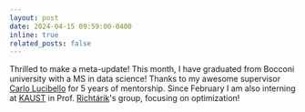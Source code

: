 ```yaml
---
layout: post
date: 2024-04-15 09:59:00-0400
inline: true
related_posts: false
---
```


Thrilled to make a meta-update! This month, I have graduated from Bocconi university with a MS in data science! Thanks to my awesome supervisor [Carlo Lucibello](https://carlolucibello.github.io/) for 5 years of mentorship. Since February I am also interning at [KAUST](https://www.kaust.edu.sa/) in Prof. [Richtárik](https://richtarik.org/)'s group, focusing on optimization!